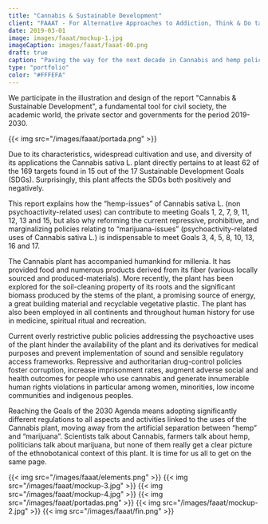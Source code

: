 ```yaml
---
title: "Cannabis & Sustainable Development"
client: "FAAAT - For Alternative Approaches to Addiction, Think & Do tank"
date: 2019-03-01
image: images/faaat/mockup-1.jpg
imageCaption: images/faaat/faaat-00.png
draft: true
caption: "Paving the way for the next decade in Cannabis and hemp policy"
type: "portfolio"
color: "#FFFEFA"
---
```

We participate in the illustration and design of the report "Cannabis & Sustainable Development", a fundamental tool for civil society, the academic world, the private sector and governments for the period 2019-2030.

{{< img src="/images/faaat/portada.png" >}}

Due to its characteristics, widespread cultivation and use, and diversity of its applications the Cannabis sativa L. plant directly pertains to at least 62 of the 169 targets found in 15 out of the 17 Sustainable Development Goals (SDGs). Surprisingly, this plant affects the SDGs both positively and negatively.

This report explains how the “hemp-issues” of Cannabis sativa L. (non psychoactivity-related uses) can contribute to meeting Goals 1, 2, 7, 9, 11, 12, 13 and 15, but also why reforming the current repressive, prohibitive, and marginalizing policies relating to “marijuana-issues” (psychoactivity-related uses of Cannabis sativa L.) is indispensable to meet Goals 3, 4, 5, 8, 10, 13, 16 and 17.

The Cannabis plant has accompanied humankind for millenia. It has provided food and numerous products derived from its fiber (various locally sourced and produced-materials). More recently, the plant has been explored for the soil-cleaning property of its roots and the significant biomass produced by the stems of the plant, a promising source of energy, a great building material and recyclable vegetative plastic. The plant has also been employed in all continents and throughout human history for use in medicine, spiritual ritual and recreation. 

Current overly restrictive public policies addressing the psychoactive uses of the plant hinder the availability of the plant and its derivatives for medical purposes and prevent implementation of sound and sensible regulatory access frameworks. Repressive and authoritarian drug-control policies foster corruption, increase imprisonment rates, augment adverse social and health outcomes for people who use cannabis and generate innumerable human rights violations in particular among women, minorities, low income communities and indigenous peoples. 

Reaching the Goals of the 2030 Agenda means adopting significantly different regulations to all aspects and activities linked to the uses of the Cannabis plant, moving away from the artificial separation between “hemp” and “marijuana”. Scientists talk about Cannabis, farmers talk about hemp, politicians talk about marijuana, but none of them really get a clear picture of the ethnobotanical context of this plant. It is time for us all to get on the same page.

{{< img src="/images/faaat/elements.png" >}}
{{< img src="/images/faaat/mockup-3.jpg" >}}
{{< img src="/images/faaat/mockup-4.jpg" >}}
{{< img src="/images/faaat/portadas.png" >}}
{{< img src="/images/faaat/mockup-2.jpg" >}}
{{< img src="/images/faaat/fin.png" >}}